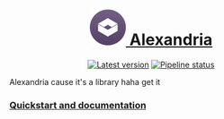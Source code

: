 <div align="center">

<h1> <a href="https://phosphorous.gitlab.io/alexandria">
<img src="icon.svg" height="64"> Alexandria
</a> </h1>

[![Latest version](https://img.shields.io/maven-metadata/v?metadataUrl=https%3A%2F%2Fgitlab.com%2Fapi%2Fv4%2Fprojects%2F37885661%2Fpackages%2Fmaven%2Fcom%2Fgitlab%2Faecsocket%2Falexandria%2Falexandria-core%2Fmaven-metadata.xml)](https://gitlab.com/phosphorous/alexandria/-/packages/8022977)
[![Pipeline status](https://img.shields.io/gitlab/pipeline-status/phosphorous/alexandria?branch=main)](https://gitlab.com/phosphorous/alexandria/-/pipelines/latest)

</div>

Alexandria cause it's a library haha get it

### [Quickstart and documentation](https://phosphorous.gitlab.io/alexandria)
